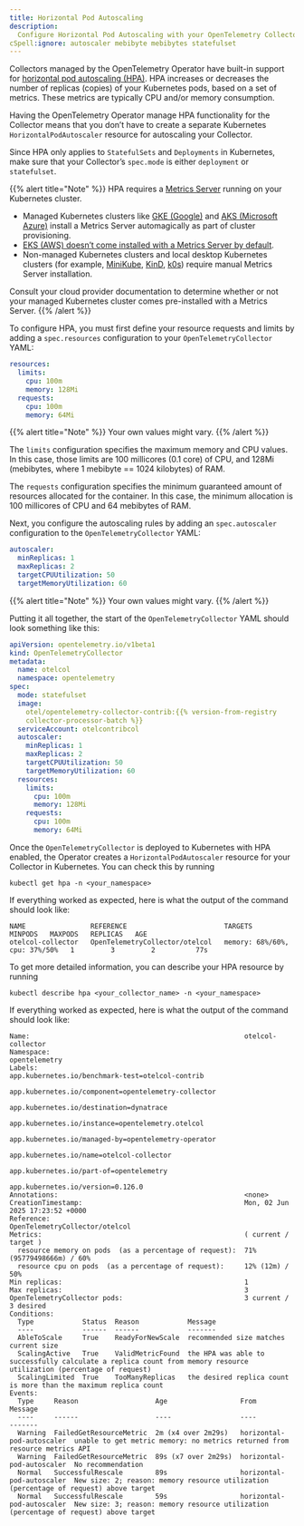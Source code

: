 ```yaml
---
title: Horizontal Pod Autoscaling
description:
  Configure Horizontal Pod Autoscaling with your OpenTelemetry Collector
cSpell:ignore: autoscaler mebibyte mebibytes statefulset
---
```


Collectors managed by the OpenTelemetry Operator have built-in support for
[horizontal pod autoscaling (HPA)](https://kubernetes.io/docs/tasks/run-application/horizontal-pod-autoscale/).
HPA increases or decreases the number of replicas (copies) of your Kubernetes
pods, based on a set of metrics. These metrics are typically CPU and/or memory
consumption.

Having the OpenTelemetry Operator manage HPA functionality for the Collector
means that you don’t have to create a separate Kubernetes
`HorizontalPodAutoscaler` resource for autoscaling your Collector.

Since HPA only applies to `StatefulSets` and `Deployments` in Kubernetes, make
sure that your Collector’s `spec.mode` is either `deployment` or `statefulset`.

{{% alert title="Note" %}} HPA requires a
[Metrics Server](https://github.com/kubernetes-sigs/metrics-server) running on
your Kubernetes cluster.

- Managed Kubernetes clusters like
  [GKE (Google)](https://cloud.google.com/kubernetes-engine?hl=en) and
  [AKS (Microsoft Azure)](https://azure.microsoft.com/en-us/products/kubernetes-service)
  install a Metrics Server automagically as part of cluster provisioning.
- [EKS (AWS) doesn’t come installed with a Metrics Server by default](https://docs.aws.amazon.com/eks/latest/userguide/metrics-server.html).
- Non-managed Kubernetes clusters and local desktop Kubernetes clusters (for
  example, [MiniKube](https://minikube.sigs.k8s.io/docs/),
  [KinD](https://kind.sigs.k8s.io/), [k0s](https://k0sproject.io)) require
  manual Metrics Server installation.

Consult your cloud provider documentation to determine whether or not your
managed Kubernetes cluster comes pre-installed with a Metrics Server.
{{% /alert %}}

To configure HPA, you must first define your resource requests and limits by
adding a `spec.resources` configuration to your `OpenTelemetryCollector` YAML:

```yaml
resources:
  limits:
    cpu: 100m
    memory: 128Mi
  requests:
    cpu: 100m
    memory: 64Mi
```

{{% alert title="Note" %}} Your own values might vary. {{% /alert %}}

The `limits` configuration specifies the maximum memory and CPU values. In this
case, those limits are 100 millicores (0.1 core) of CPU, and 128Mi (mebibytes,
where 1 mebibyte == 1024 kilobytes) of RAM.

The `requests` configuration specifies the minimum guaranteed amount of
resources allocated for the container. In this case, the minimum allocation is
100 millicores of CPU and 64 mebibytes of RAM.

Next, you configure the autoscaling rules by adding an `spec.autoscaler`
configuration to the `OpenTelemetryCollector` YAML:

```yaml
autoscaler:
  minReplicas: 1
  maxReplicas: 2
  targetCPUUtilization: 50
  targetMemoryUtilization: 60
```

{{% alert title="Note" %}} Your own values might vary. {{% /alert %}}

Putting it all together, the start of the `OpenTelemetryCollector` YAML should
look something like this:

```yaml
apiVersion: opentelemetry.io/v1beta1
kind: OpenTelemetryCollector
metadata:
  name: otelcol
  namespace: opentelemetry
spec:
  mode: statefulset
  image:
    otel/opentelemetry-collector-contrib:{{% version-from-registry
    collector-processor-batch %}}
  serviceAccount: otelcontribcol
  autoscaler:
    minReplicas: 1
    maxReplicas: 2
    targetCPUUtilization: 50
    targetMemoryUtilization: 60
  resources:
    limits:
      cpu: 100m
      memory: 128Mi
    requests:
      cpu: 100m
      memory: 64Mi
```

Once the `OpenTelemetryCollector` is deployed to Kubernetes with HPA enabled,
the Operator creates a `HorizontalPodAutoscaler` resource for your Collector in
Kubernetes. You can check this by running

`kubectl get hpa -n <your_namespace>`

If everything worked as expected, here is what the output of the command should
look like:

```nocode
NAME                REFERENCE                        TARGETS                         MINPODS   MAXPODS   REPLICAS   AGE
otelcol-collector   OpenTelemetryCollector/otelcol   memory: 68%/60%, cpu: 37%/50%   1         3         2          77s
```

To get more detailed information, you can describe your HPA resource by running

`kubectl describe hpa <your_collector_name> -n <your_namespace>`

If everything worked as expected, here is what the output of the command should
look like:

```nocode
Name:                                                     otelcol-collector
Namespace:                                                opentelemetry
Labels:                                                   app.kubernetes.io/benchmark-test=otelcol-contrib
                                                          app.kubernetes.io/component=opentelemetry-collector
                                                          app.kubernetes.io/destination=dynatrace
                                                          app.kubernetes.io/instance=opentelemetry.otelcol
                                                          app.kubernetes.io/managed-by=opentelemetry-operator
                                                          app.kubernetes.io/name=otelcol-collector
                                                          app.kubernetes.io/part-of=opentelemetry
                                                          app.kubernetes.io/version=0.126.0
Annotations:                                              <none>
CreationTimestamp:                                        Mon, 02 Jun 2025 17:23:52 +0000
Reference:                                                OpenTelemetryCollector/otelcol
Metrics:                                                  ( current / target )
  resource memory on pods  (as a percentage of request):  71% (95779498666m) / 60%
  resource cpu on pods  (as a percentage of request):     12% (12m) / 50%
Min replicas:                                             1
Max replicas:                                             3
OpenTelemetryCollector pods:                              3 current / 3 desired
Conditions:
  Type            Status  Reason            Message
  ----            ------  ------            -------
  AbleToScale     True    ReadyForNewScale  recommended size matches current size
  ScalingActive   True    ValidMetricFound  the HPA was able to successfully calculate a replica count from memory resource utilization (percentage of request)
  ScalingLimited  True    TooManyReplicas   the desired replica count is more than the maximum replica count
Events:
  Type     Reason                   Age                  From                       Message
  ----     ------                   ----                 ----                       -------
  Warning  FailedGetResourceMetric  2m (x4 over 2m29s)   horizontal-pod-autoscaler  unable to get metric memory: no metrics returned from resource metrics API
  Warning  FailedGetResourceMetric  89s (x7 over 2m29s)  horizontal-pod-autoscaler  No recommendation
  Normal   SuccessfulRescale        89s                  horizontal-pod-autoscaler  New size: 2; reason: memory resource utilization (percentage of request) above target
  Normal   SuccessfulRescale        59s                  horizontal-pod-autoscaler  New size: 3; reason: memory resource utilization (percentage of request) above target
```
